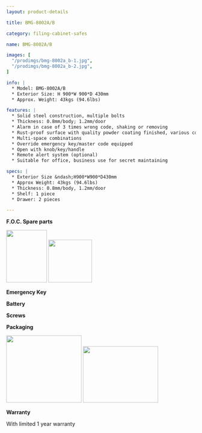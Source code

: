 ```yaml
---
layout: product-details

title: BMG-8002A/B

category: filing-cabinet-safes

name: BMG-8002A/B

images: [
  "/prodimgs/bmg-8002a_b-1.jpg",
  "/prodimgs/bmg-8002a_b-2.jpg",
]

info: |
  * Model: BMG-8002A/B
  * Exterior Size: H 900*W 900*D 430mm
  * Approx. Weight: 43kgs (94.6lbs)

features: |
  * Solid steel construction, multiple bolts
  * Thickness: 0.8mm/body; 1.2mm/door
  * Alarm in case of 3 times wrong code, shaking or removing
  * Rust-proof surface with quality powder coating finished, various colors available
  * Multi-space combinations
  * Override emergency key/master code equipped
  * Open with knob/key/handle
  * Remote alert system (optional)
  * Suitable for office, business use for secret maintaining

specs: |
  * Exterior Size &ndash;H900*W900*D430mm
  * Approx Weight: 43kgs (94.6lbs)
  * Thickness: 0.8mm/body, 1.2mm/door
  * Shelf: 1 piece
  * Drawer: 2 pieces

---
```


**F.O.C. Spare parts**

<img alt="" src="{PRODIMGS}/prodimgs/bmg-8002a_b-3.jpg" style="width: 108px; height: 140px" />

<img alt="" src="{PRODIMGS}/prodimgs/bmg-8002a_b-4.jpg" style="width: 116px; height: 114px" />

<img alt="" src="{PRODIMGS}/prodimgs/bmg-8002a_b-5.jpg" />

**Emergency Key**

**Battery**

**Screws**

**Packaging**

<img alt="" src="{PRODIMGS}/prodimgs/bmg-8002a_b-6.jpg" style="width: 200px; height: 179px" />

<img alt="" src="{PRODIMGS}/prodimgs/bmg-8002a_b-7.jpg" style="width: 200px; height: 150px" />

**Warranty**

With limited 1 year warranty


